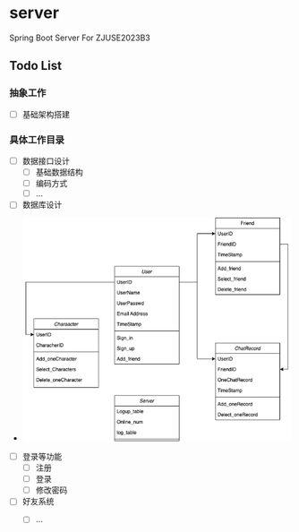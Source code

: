 # server
Spring Boot Server For ZJUSE2023B3

## Todo List
### 抽象工作
- [ ] 基础架构搭建

### 具体工作目录
- [ ] 数据接口设计
  - [ ] 基础数据结构
  - [ ] 编码方式
  - [ ] ...
- [ ] 数据库设计
- ![](resource/类图.png)
- [ ] 登录等功能
  - [ ] 注册
  - [ ] 登录
  - [ ] 修改密码
- [ ] 好友系统
  - [ ] ...

